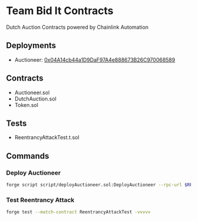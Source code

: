 # Team Bid It Contracts

Dutch Auction Contracts powered by Chainlink Automation

## Deployments

- Auctioneer: [0x04A14cb44a1D9DaF97A4e888673B26C970068589](https://sepolia.etherscan.io/address/0x04A14cb44a1D9DaF97A4e888673B26C970068589)

## Contracts

- Auctioneer.sol
- DutchAuction.sol
- Token.sol

## Tests

- ReentrancyAttackTest.t.sol

## Commands

### Deploy Auctioneer

```bash
forge script script/deployAuctioneer.sol:DeployAuctioneer --rpc-url $RPC_URL --broadcast --verify --etherscan-api-key $ETHERSCAN_API_KEY
```

### Test Reentrancy Attack

```bash
forge test --match-contract ReentrancyAttackTest -vvvvv
```
